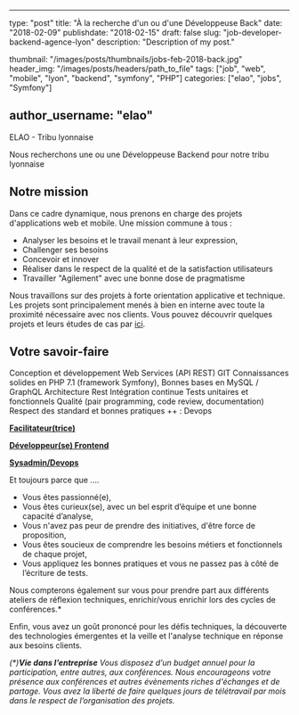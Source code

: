 ﻿
---
type:           "post"
title:          "À la recherche d'un ou d'une Développeuse Back"
date:           "2018-02-09"
publishdate:    "2018-02-15"
draft:          false
slug:           "job-developer-backend-agence-lyon"
description:    "Description of my post."

thumbnail:      "/images/posts/thumbnails/jobs-feb-2018-back.jpg"
header_img:     "/images/posts/headers/path_to_file"
tags:           ["job", "web", "mobile", "lyon", "backend", "symfony", "PHP"]
categories:     ["elao", "jobs", "Symfony"]

author_username:    "elao"
---

ELAO - Tribu lyonnaise

Nous recherchons une ou une Développeuse Backend pour notre tribu lyonnaise

## Notre mission

Dans ce cadre dynamique, nous prenons en charge des projets  d'applications web et mobile. Une mission commune à tous :
- Analyser les besoins et le travail menant à leur expression,
- Challenger ses besoins
- Concevoir et innover
- Réaliser dans le respect de la qualité et de la satisfaction utilisateurs
- Travailler "Agilement" avec une bonne dose de pragmatisme

Nous travaillons sur des projets à forte orientation applicative et technique. Les projets sont principalement menés à bien en interne avec toute la proximité nécessaire avec nos clients.
Vous pouvez découvrir quelques projets et leurs études de cas par [ici](https://www.elao.com/fr/nos-experiences/). 

## Votre savoir-faire

Conception et développement
Web Services (API REST)
GIT
Connaissances solides en PHP 7.1 (framework Symfony),
Bonnes bases en MySQL / GraphQL
Architecture Rest
Intégration continue
Tests unitaires et fonctionnels
Qualité (pair programming, code review, documentation)
Respect des standard et bonnes pratiques
++ : Devops

                  
[**Facilitateur(trice)**](/fr/elao/job-facilitateur-agence-lyon) 

[**Développeur(se) Frontend**](/fr/elao/job-developer-frontend-agence-lyon) 

[**Sysadmin/Devops**](/fr/elao/job-adminsys-agence-lyon) 

Et toujours parce que ....
- Vous êtes passionné(e),
- Vous êtes curieux(se), avec un bel esprit d’équipe et une bonne capacité d’analyse,
- Vous n'avez pas peur de prendre des initiatives, d'être force de proposition, 
- Vous êtes soucieux de comprendre les besoins métiers et fonctionnels de chaque projet,
- Vous appliquez les bonnes pratiques et vous ne passez pas à côté de l’écriture de tests.

Nous compterons également sur vous pour prendre part aux différents ateliers de réflexion techniques, enrichir/vous enrichir lors des cycles de conférences.*

Enfin, vous avez un goût prononcé pour les défis techniques, la découverte des technologies émergentes et la veille et l'analyse technique en réponse aux besoins clients.

_(*)**Vie dans l’entreprise**_
_Vous disposez d’un budget annuel pour la participation, entre autres, aux conférences. Nous encourageons votre présence aux conférences et autres évènements riches d'échanges et de partage. 
Vous avez la liberté de faire quelques jours de télétravail par mois dans le respect de l’organisation des projets._
